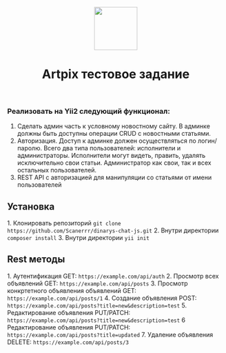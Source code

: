 <p align="center">
    <a href="https://github.com/yiisoft" target="_blank">
        <img src="https://avatars0.githubusercontent.com/u/993323" height="100px">
    </a>
    <h1 align="center">Artpix тестовое задание</h1>
    <br>
</p>
<h3>Реализовать на Yii2 следующий функционал:</h3>

1. Сделать админ часть к условному новостному сайту. В админке должны быть доступны операции CRUD с новостными статьями. 
2. Авторизация. Доступ к админке должен осуществляться по логин/паролю. Всего два типа пользователей: исполнители и администраторы. Исполнители могут видеть, править, удалять исключительно свои статьи. Администратор как свои, так и всех остальных пользователей. 
3. REST API с авторизацией для манипуляции со статьями от имени пользователей

<h2>Установка</h2>
1. Клонировать репозиторий <code>git clone https://github.com/Scanerrr/dinarys-chat-js.git</code>
2. Внутри директории <code>composer install</code>
3. Внутри директории <code>yii init</code>

<h2>Rest методы</h2>
1. Аутентификация GET: <code>https://example.com/api/auth</code>
2. Просмотр всех объявлений GET: <code>https://example.com/api/posts</code>
3. Просмотр конкртетного объявления объявлений GET: <code>https://example.com/api/posts/1</code>
4. Создание объявления POST: <code>https://example.com/api/posts?title=new&description=test</code>
5. Редактирование объявления PUT/PATCH: <code>https://example.com/api/posts?title=new&description=test</code>
6 Редактирование объявления PUT/PATCH: <code>https://example.com/api/posts?title=updated</code>
7. Удаление объявления DELETE: <code>https://example.com/api/posts/3</code>
